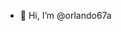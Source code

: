 - 👋 Hi, I’m @orlando67a




<!---
orlando67a/orlando67a is a ✨ special ✨ repository because its `README.md` (this file) appears on your GitHub profile.
You can click the Preview link to take a look at your changes.
--->
